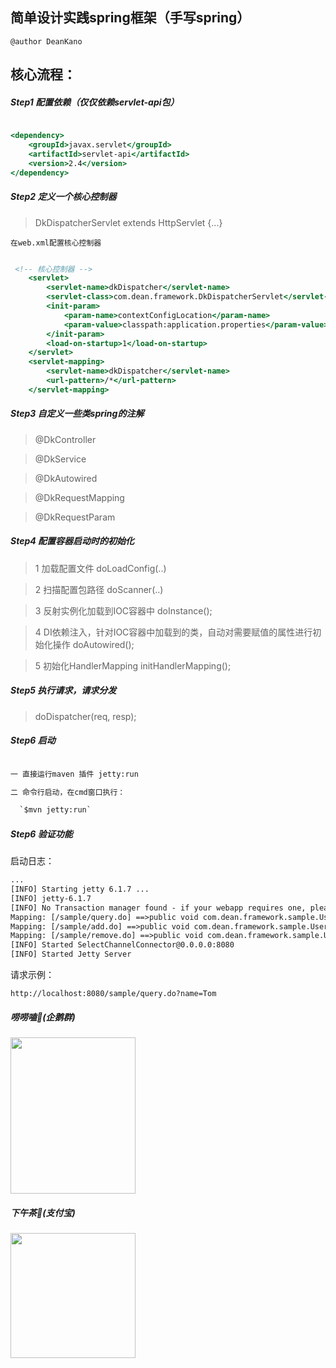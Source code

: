 ## 简单设计实践spring框架（手写spring）

`@author DeanKano`

## 核心流程：


##### Step1 配置依赖（仅仅依赖servlet-api包）

```asp

<dependency>
    <groupId>javax.servlet</groupId>
    <artifactId>servlet-api</artifactId>
    <version>2.4</version>
</dependency>

```

##### Step2 定义一个核心控制器

> DkDispatcherServlet extends HttpServlet {...}

`在web.xml配置核心控制器`

```asp

 <!-- 核心控制器 -->
    <servlet>
        <servlet-name>dkDispatcher</servlet-name>
        <servlet-class>com.dean.framework.DkDispatcherServlet</servlet-class>
        <init-param>
            <param-name>contextConfigLocation</param-name>
            <param-value>classpath:application.properties</param-value>
        </init-param>
        <load-on-startup>1</load-on-startup>
    </servlet>
    <servlet-mapping>
        <servlet-name>dkDispatcher</servlet-name>
        <url-pattern>/*</url-pattern>
    </servlet-mapping>


```


##### Step3 自定义一些类spring的注解

> @DkController

> @DkService

> @DkAutowired

> @DkRequestMapping

> @DkRequestParam

##### Step4 配置容器启动时的初始化

> 1 加载配置文件  doLoadConfig(..)

> 2 扫描配置包路径  doScanner(..)

> 3 反射实例化加载到IOC容器中 doInstance();

> 4 DI依赖注入，针对IOC容器中加载到的类，自动对需要赋值的属性进行初始化操作 doAutowired();

> 5 初始化HandlerMapping initHandlerMapping();

##### Step5 执行请求，请求分发
> doDispatcher(req, resp);

##### Step6 启动

```asp

一 直接运行maven 插件 jetty:run

二 命令行启动，在cmd窗口执行：

  `$mvn jetty:run`

```

##### Step6 验证功能

启动日志：

```asp
...
[INFO] Starting jetty 6.1.7 ...
[INFO] jetty-6.1.7
[INFO] No Transaction manager found - if your webapp requires one, please configure one.
Mapping: [/sample/query.do] ==>public void com.dean.framework.sample.UserAction.query(java.lang.String,javax.servlet.http.HttpServletRequest,javax.servlet.http.HttpServletResponse)
Mapping: [/sample/add.do] ==>public void com.dean.framework.sample.UserAction.addUser(java.lang.String,javax.servlet.http.HttpServletRequest,javax.servlet.http.HttpServletResponse)
Mapping: [/sample/remove.do] ==>public void com.dean.framework.sample.UserAction.removeUser(java.lang.String,javax.servlet.http.HttpServletRequest,javax.servlet.http.HttpServletResponse)
[INFO] Started SelectChannelConnector@0.0.0.0:8080
[INFO] Started Jetty Server

```

请求示例：

`http://localhost:8080/sample/query.do?name=Tom`


##### 唠唠嗑🐧(企鹅群)

<image src="static/img/qq-chat.jpg" width="200px" height="250px"></image>

##### 下午茶🍵(支付宝)

<image src="static/img/zhifubao-pay.png" width="200px" height="200px"></image>
